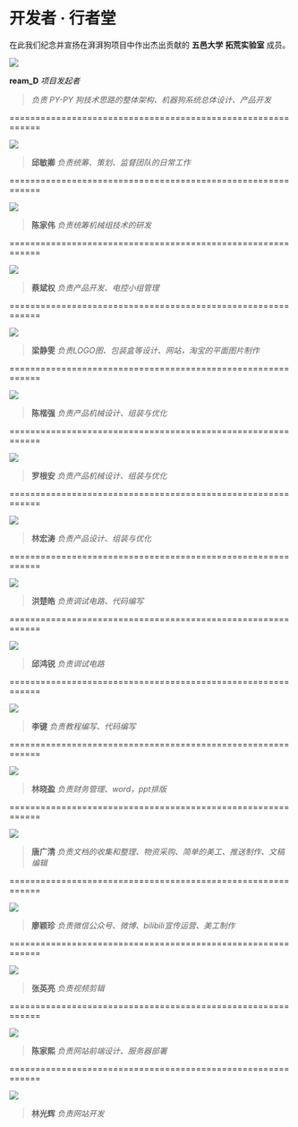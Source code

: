 # 开发者 · 行者堂



在此我们纪念并宣扬在湃湃狗项目中作出杰出贡献的 **五邑大学** **拓荒实验室** 成员。



![](/pho/2.png) 

**ream_D** *项目发起者*

>*负责 PY-PY 狗技术思路的整体架构、机器狗系统总体设计、产品开发*

============================================================

![](/pho/1.png)

> **邱敏卿**  *负责统筹、策划、监督团队的日常工作*

============================================================

![](/pho/3.png)

> **陈家伟** *负责统筹机械组技术的研发*

============================================================

![](/pho/4.png)

> **蔡斌权** *负责产品开发、电控小组管理*

============================================================

![](/pho/5.png)

> **梁静雯** *负责LOGO图、包装盒等设计、网站，淘宝的平面图片制作*

============================================================

![](/pho/6.png)

> **陈楷强** *负责产品机械设计、组装与优化*

============================================================

![](/pho/7.png)

> **罗根安** *负责产品机械设计、组装与优化*

============================================================

![](/pho/8.png)

> **林宏涛** *负责产品设计、组装与优化*

============================================================

![](/pho/9.png)

> **洪楚皓** *负责调试电路、代码编写*

============================================================

![](/pho/16.png)

> **邱鸿锐** *负责调试电路*

============================================================

![](/pho/17.png)

> **李键** *负责教程编写、代码编写*

============================================================

![](/pho/10.png)

> **林晓盈** *负责财务管理、word，ppt排版*

============================================================

![](/pho/11.png)

> **唐广清** *负责文档的收集和整理、物资采购、简单的美工、推送制作、文稿编辑*

============================================================

![](/pho/12.png)

> **廖颖珍** *负责微信公众号、微博、bilibili宣传运营、美工制作*

============================================================

![](/pho/13.png)

> **张英亮** *负责视频剪辑*

============================================================

![](/pho/14.png)

> **陈家熙** *负责网站前端设计、服务器部署*

============================================================

![](/pho/15.png)

> **林光辉** *负责网站开发*

